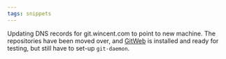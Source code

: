 ```yaml
---
tags: snippets
---
```


Updating DNS records for git.wincent.com to point to new machine. The repositories have been moved over, and [GitWeb](/wiki/GitWeb) is installed and ready for testing, but still have to set-up `git-daemon`.
